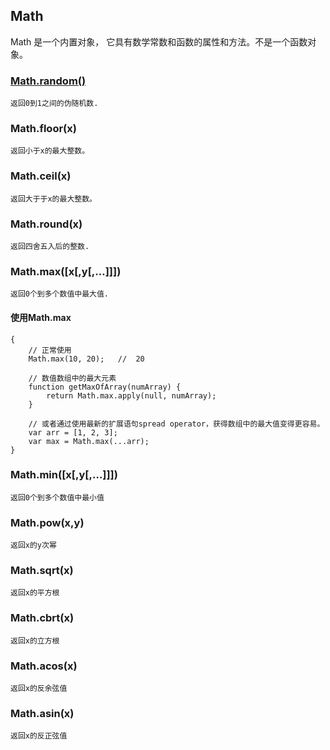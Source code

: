 ## Math

Math 是一个内置对象， 它具有数学常数和函数的属性和方法。不是一个函数对象。

### [Math.random()](Math/Math.rendom.md)

    返回0到1之间的伪随机数.

### Math.floor(x)

    返回小于x的最大整数。
    
### Math.ceil(x)

    返回大于于x的最大整数。

### Math.round(x)

    返回四舍五入后的整数.

### Math.max([x[,y[,…]]])

    返回0个到多个数值中最大值.
    
#### 使用Math.max
```
{   
    // 正常使用
    Math.max(10, 20);   //  20
    
    // 数值数组中的最大元素
    function getMaxOfArray(numArray) {
        return Math.max.apply(null, numArray);
    }
    
    // 或者通过使用最新的扩展语句spread operator，获得数组中的最大值变得更容易。
    var arr = [1, 2, 3];
    var max = Math.max(...arr);
}
```

### Math.min([x[,y[,…]]])

    返回0个到多个数值中最小值

### Math.pow(x,y)

    返回x的y次幂

### Math.sqrt(x)

    返回x的平方根
    
### Math.cbrt(x) 

    返回x的立方根

### Math.acos(x)

    返回x的反余弦值

### Math.asin(x)

    返回x的反正弦值






